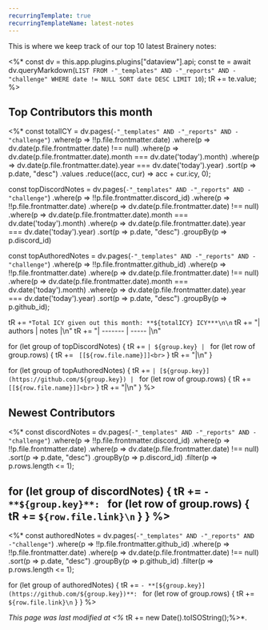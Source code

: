 ```yaml
---
recurringTemplate: true
recurringTemplateName: latest-notes
---
```


This is where we keep track of our top 10 latest Brainery notes:

<%*
const dv = this.app.plugins.plugins["dataview"].api;
const te = await dv.queryMarkdown(`LIST FROM -"_templates" AND -"_reports" AND -"challenge" WHERE date != NULL SORT date DESC LIMIT 10`);
tR += te.value;
%>

## Top Contributors this month

<%*
const totalICY = dv.pages(`-"_templates" AND -"_reports" AND -"challenge"`)
	.where(p => !!p.file.frontmatter.date)
    .where(p => dv.date(p.file.frontmatter.date) !== null)
    .where(p => dv.date(p.file.frontmatter.date).month === dv.date('today').month)
    .where(p => dv.date(p.file.frontmatter.date).year === dv.date('today').year)
    .sort(p => p.date, "desc")
    .values
    .reduce((acc, cur) => acc + cur.icy, 0);

const topDiscordNotes = dv.pages(`-"_templates" AND -"_reports" AND -"challenge"`)
	.where(p => !!p.file.frontmatter.discord_id)
	.where(p => !!p.file.frontmatter.date)
    .where(p => dv.date(p.file.frontmatter.date) !== null)
    .where(p => dv.date(p.file.frontmatter.date).month === dv.date('today').month)
    .where(p => dv.date(p.file.frontmatter.date).year === dv.date('today').year)
    .sort(p => p.date, "desc")
	.groupBy(p => p.discord_id)

const topAuthoredNotes = dv.pages(`-"_templates" AND -"_reports" AND -"challenge"`)
	.where(p => !!p.file.frontmatter.github_id)
	.where(p => !!p.file.frontmatter.date)
    .where(p => dv.date(p.file.frontmatter.date) !== null)
    .where(p => dv.date(p.file.frontmatter.date).month === dv.date('today').month)
    .where(p => dv.date(p.file.frontmatter.date).year === dv.date('today').year)
    .sort(p => p.date, "desc")
	.groupBy(p => p.github_id);

tR += `*Total ICY given out this month: **${totalICY} ICY***\n\n`
tR += "| authors | notes |\n"
tR += "| ------- | ----- |\n"

for (let group of topDiscordNotes) {
	tR += `| ${group.key} | `
	for (let row of group.rows) {
		tR += ` [[${row.file.name}]]<br>`
	}
	tR += "|\n"
}

for (let group of topAuthoredNotes) {
	tR += `| [${group.key}](https://github.com/${group.key}) | `
	for (let row of group.rows) {
		tR += ` [[${row.file.name}]]<br>`
	}
	tR += "|\n"
}
%>


## Newest Contributors

<%*
const discordNotes = dv.pages(`-"_templates" AND -"_reports" AND -"challenge"`)
	.where(p => !!p.file.frontmatter.discord_id)
	.where(p => !!p.file.frontmatter.date)
    .where(p => dv.date(p.file.frontmatter.date) !== null)
    .sort(p => p.date, "desc")
	.groupBy(p => p.discord_id)
	.filter(p => p.rows.length <= 1);

for (let group of discordNotes) {
	tR += `- **${group.key}**: `
	for (let row of group.rows) {
		tR += `${row.file.link}\n`
	}
}
%>
---
<%*
const authoredNotes = dv.pages(`-"_templates" AND -"_reports" AND -"challenge"`)
	.where(p => !!p.file.frontmatter.github_id)
	.where(p => !!p.file.frontmatter.date)
    .where(p => dv.date(p.file.frontmatter.date) !== null)
    .sort(p => p.date, "desc")
	.groupBy(p => p.github_id)
	.filter(p => p.rows.length <= 1);

for (let group of authoredNotes) {
	tR += `- **[${group.key}](https://github.com/${group.key})**: `
	for (let row of group.rows) {
		tR += `${row.file.link}\n`
	}
}
%>

*This page was last modified at <%* tR += new Date().toISOString();%>*.